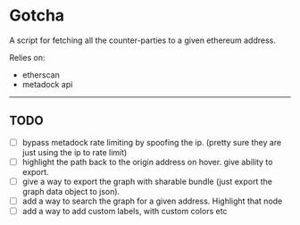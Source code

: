# Gotcha

A script for fetching all the counter-parties to a given ethereum address.

Relies on:

- etherscan
- metadock api

----

## TODO

- [ ] bypass metadock rate limiting by spoofing the ip. (pretty sure they are just using the ip to rate limit)
- [ ] highlight the path back to the origin address on hover. give ability to export.
- [ ] give a way to export the graph with sharable bundle (just export the graph data object to json).
- [ ] add a way to search the graph for a given address. Highlight that node
- [ ] add a way to add custom labels, with custom colors etc 